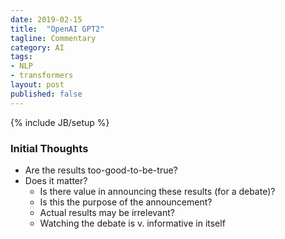 ```yaml
---
date: 2019-02-15
title:  "OpenAI GPT2"
tagline: Commentary
category: AI
tags:
- NLP
- transformers
layout: post
published: false
---
```

{% include JB/setup %}


### Initial Thoughts


*  Are the results too-good-to-be-true?
*  Does it matter?
   -   Is there value in announcing these results (for a debate)?
   -   Is this the purpose of the announcement?
   -   Actual results may be irrelevant?
   -   Watching the debate is v. informative in itself
   
   

